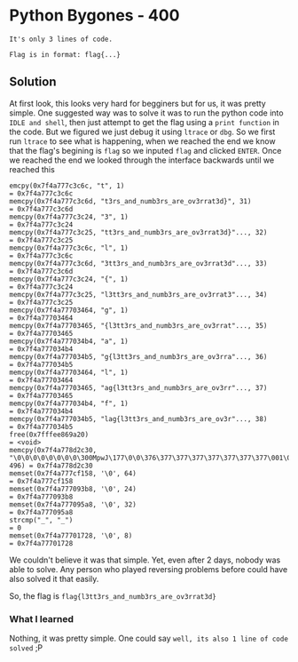 # Python Bygones - 400
```
It's only 3 lines of code.

Flag is in format: flag{...}
```

## Solution

At first look, this looks very hard for begginers but for us, it was pretty simple. One suggested way was to solve it was to run the python code into `IDLE and shell`, then just attempt to get the flag using a `print function` in the code. But we figured we just debug it using `ltrace` or `dbg`. So we first run `ltrace` to see what is happening, when we reached the end we know that the flag's begining is `flag` so we inputed `flag` and clicked `ENTER`. Once we reached the end we looked through the interface backwards until we reached this

```
emcpy(0x7f4a777c3c6c, "t", 1)                                            = 0x7f4a777c3c6c
memcpy(0x7f4a777c3c6d, "t3rs_and_numb3rs_are_ov3rrat3d}", 31)             = 0x7f4a777c3c6d
memcpy(0x7f4a777c3c24, "3", 1)                                            = 0x7f4a777c3c24
memcpy(0x7f4a777c3c25, "tt3rs_and_numb3rs_are_ov3rrat3d}"..., 32)         = 0x7f4a777c3c25
memcpy(0x7f4a777c3c6c, "l", 1)                                            = 0x7f4a777c3c6c
memcpy(0x7f4a777c3c6d, "3tt3rs_and_numb3rs_are_ov3rrat3d"..., 33)         = 0x7f4a777c3c6d
memcpy(0x7f4a777c3c24, "{", 1)                                            = 0x7f4a777c3c24
memcpy(0x7f4a777c3c25, "l3tt3rs_and_numb3rs_are_ov3rrat3"..., 34)         = 0x7f4a777c3c25
memcpy(0x7f4a77703464, "g", 1)                                            = 0x7f4a77703464
memcpy(0x7f4a77703465, "{l3tt3rs_and_numb3rs_are_ov3rrat"..., 35)         = 0x7f4a77703465
memcpy(0x7f4a777034b4, "a", 1)                                            = 0x7f4a777034b4
memcpy(0x7f4a777034b5, "g{l3tt3rs_and_numb3rs_are_ov3rra"..., 36)         = 0x7f4a777034b5
memcpy(0x7f4a77703464, "l", 1)                                            = 0x7f4a77703464
memcpy(0x7f4a77703465, "ag{l3tt3rs_and_numb3rs_are_ov3rr"..., 37)         = 0x7f4a77703465
memcpy(0x7f4a777034b4, "f", 1)                                            = 0x7f4a777034b4
memcpy(0x7f4a777034b5, "lag{l3tt3rs_and_numb3rs_are_ov3r"..., 38)         = 0x7f4a777034b5
free(0x7fffee869a20)                                                      = <void>
memcpy(0x7f4a778d2c30, "\0\0\0\0\0\0\0\0\300MpwJ\177\0\0\376\377\377\377\377\377\377\377\001\0\0\0\0\0\0\0"..., 496) = 0x7f4a778d2c30
memset(0x7f4a777cf158, '\0', 64)                                          = 0x7f4a777cf158
memset(0x7f4a777093b8, '\0', 24)                                          = 0x7f4a777093b8
memset(0x7f4a777095a8, '\0', 32)                                          = 0x7f4a777095a8
strcmp("_", "_")                                                          = 0
memset(0x7f4a77701728, '\0', 8)                                           = 0x7f4a77701728
```
We couldn't believe it was that simple. Yet, even after 2 days, nobody was able to solve. Any person who played reversing problems before could have also solved it that easily.

So, the flag is `flag{l3tt3rs_and_numb3rs_are_ov3rrat3d}`
### What I learned

Nothing, it was pretty simple. One could say `well, its also 1 line of code solved` ;P
